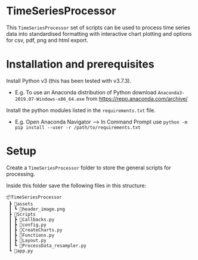 # TimeSeriesProcessor

This `TimeSeriesProcessor` set of scripts can be used to process time series data into standardised formatting with interactive chart plotting and options for csv, pdf, png and html export.

# Installation and prerequisites

Install Python v3 (this has been tested with v3.7.3).

- E.g. To use an Anaconda distribution of Python download `Anaconda3-2019.07-Windows-x86_64.exe` from https://repo.anaconda.com/archive/

Install the python modules listed in the `requirements.txt` file.

- E.g. Open Anaconda Navigator --> In Command Prompt use `python -m pip install --user -r /path/to/requirements.txt`

# Setup

Create a `TimeSeriesProcessor` folder to store the general scripts for processing.

Inside this folder save the following files in this structure:

```
📦TimeSeriesProcessor
 ┣ 📂assets
 ┃ ┗ 📜header_image.png
 ┣ 📂Scripts
 ┃ ┣ 📜Callbacks.py
 ┃ ┣ 📜config.py
 ┃ ┣ 📜CreateCharts.py
 ┃ ┣ 📜Functions.py
 ┃ ┣ 📜Layout.py
 ┃ ┗ 📜ProcessData_resampler.py
 ┗ 📜app.py
```







